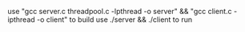 use "gcc server.c threadpool.c -lpthread -o server" && "gcc client.c -ipthread -o client" to build
use ./server && ./client to run
